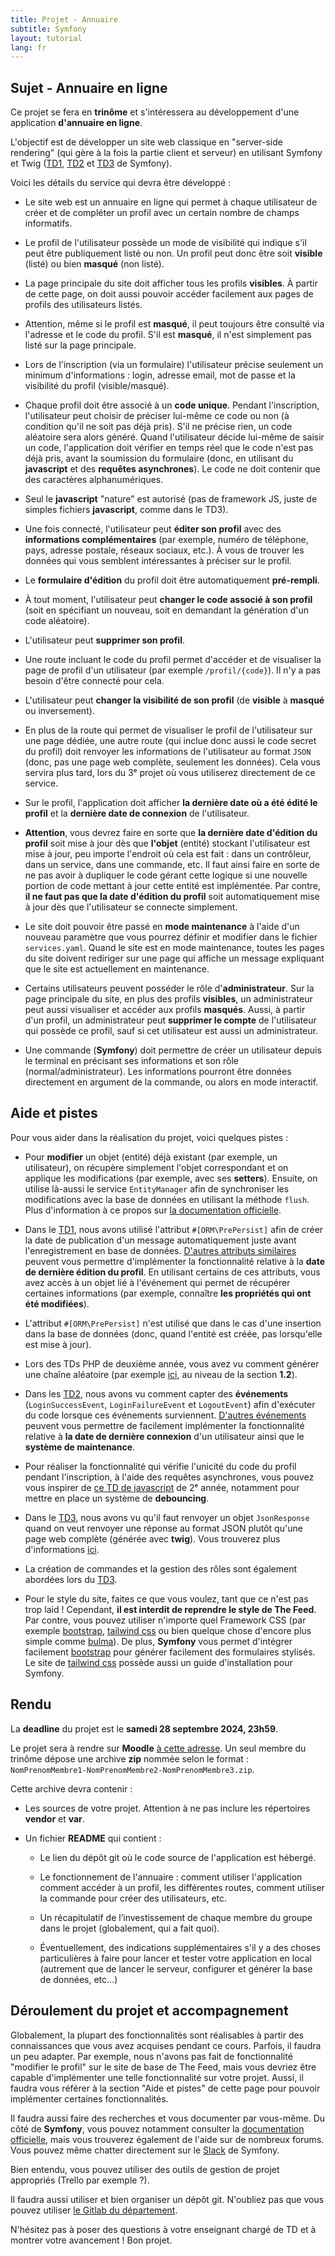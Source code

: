 ```yaml
---
title: Projet - Annuaire
subtitle: Symfony
layout: tutorial
lang: fr
---
```


## Sujet - Annuaire en ligne

Ce projet se fera en **trinôme** et s'intéressera au développement d'une application **d'annuaire en ligne**.

L'objectif est de développer un site web classique en "server-side rendering" (qui gère à la fois la partie client et serveur) en utilisant Symfony et Twig ([TD1]({{site.baseurl}}/tutorials/tutorial1), [TD2]({{site.baseurl}}/tutorials/tutorial2) et [TD3]({{site.baseurl}}/tutorials/tutorial3) de Symfony).

Voici les détails du service qui devra être développé :

* Le site web est un annuaire en ligne qui permet à chaque utilisateur de créer et de compléter un profil avec un certain nombre de champs informatifs.

* Le profil de l'utilisateur possède un mode de visibilité qui indique s'il peut être publiquement listé ou non. Un profil peut donc être soit **visible** (listé) ou bien **masqué** (non listé).

* La page principale du site doit afficher tous les profils **visibles**. À partir de cette page, on doit aussi pouvoir accéder facilement aux pages de profils des utilisateurs listés.

* Attention, même si le profil est **masqué**, il peut toujours être consulté via l'adresse et le code du profil. S'il est **masqué**, il n'est simplement pas listé sur la page principale.

* Lors de l'inscription (via un formulaire) l'utilisateur précise seulement un minimum d'informations : login, adresse email, mot de passe et la visibilité du profil (visible/masqué).

* Chaque profil doit être associé à un **code unique**. Pendant l'inscription, l'utilisateur peut choisir de préciser lui-même ce code ou non (à condition qu'il ne soit pas déjà pris). S'il ne précise rien, un code aléatoire sera alors généré. Quand l'utilisateur décide lui-même de saisir un code, l'application doit vérifier en temps réel que le code n'est pas déjà pris, avant la soumission du formulaire (donc, en utilisant du **javascript** et des **requêtes asynchrones**). Le code ne doit contenir que des caractères alphanumériques.

* Seul le **javascript** "nature" est autorisé (pas de framework JS, juste de simples fichiers **javascript**, comme dans le TD3).

* Une fois connecté, l'utilisateur peut **éditer son profil** avec des **informations complémentaires** (par exemple, numéro de téléphone, pays, adresse postale, réseaux sociaux, etc.). À vous de trouver les données qui vous semblent intéressantes à préciser sur le profil.

* Le **formulaire d'édition** du profil doit être automatiquement **pré-rempli**.

* À tout moment, l'utilisateur peut **changer le code associé à son profil** (soit en spécifiant un nouveau, soit en demandant la génération d'un code aléatoire).

* L'utilisateur peut **supprimer son profil**.

* Une route incluant le code du profil permet d'accéder et de visualiser la page de profil d'un utilisateur (par exemple `/profil/{code}`). Il n'y a pas besoin d'être connecté pour cela.

* L'utilisateur peut **changer la visibilité de son profil** (de **visible** à **masqué** ou inversement).

* En plus de la route qui permet de visualiser le profil de l'utilisateur sur une page dédiée, une autre route (qui inclue donc aussi le code secret du profil) doit renvoyer les informations de l'utilisateur au format `JSON` (donc, pas une page web complète, seulement les données). Cela vous servira plus tard, lors du 3ᵉ projet où vous utiliserez directement de ce service.

* Sur le profil, l'application doit afficher **la dernière date où a été édité le profil** et la **dernière date de connexion** de l'utilisateur. 

* **Attention**, vous devrez faire en sorte que **la dernière date d'édition du profil** soit mise à jour dès que **l'objet** (entité) stockant l'utilisateur est mise à jour, peu importe l'endroit où cela est fait : dans un contrôleur, dans un service, dans une commande, etc. Il faut ainsi faire en sorte de ne pas avoir à dupliquer le code gérant cette logique si une nouvelle portion de code mettant à jour cette entité est implémentée. Par contre, **il ne faut pas que la date d'édition du profil** soit automatiquement mise à jour dès que l'utilisateur se connecte simplement.

* Le site doit pouvoir être passé en **mode maintenance** à l'aide d'un nouveau paramètre que vous pourrez définir et modifier dans le fichier `services.yaml`. Quand le site est en mode maintenance, toutes les pages du site doivent rediriger sur une page qui affiche un message expliquant que le site est actuellement en maintenance.

* Certains utilisateurs peuvent posséder le rôle d'**administrateur**. Sur la page principale du site, en plus des profils **visibles**, un administrateur peut aussi visualiser et accéder aux profils **masqués**. Aussi, à partir d'un profil, un administrateur peut **supprimer le compte** de l'utilisateur qui possède ce profil, sauf si cet utilisateur est aussi un administrateur.

* Une commande (**Symfony**) doit permettre de créer un utilisateur depuis le terminal en précisant ses informations et son rôle (normal/administrateur). Les informations pourront être données directement en argument de la commande, ou alors en mode interactif.

## Aide et pistes

Pour vous aider dans la réalisation du projet, voici quelques pistes :

* Pour **modifier** un objet (entité) déjà existant (par exemple, un utilisateur), on récupère simplement l'objet correspondant et on applique les modifications (par exemple, avec ses **setters**). Ensuite, on utilise là-aussi le service `EntityManager` afin de synchroniser les modifications avec la base de données en utilisant la méthode `flush`. Plus d'information à ce propos sur [la documentation officielle](https://symfony.com/doc/current/doctrine.html#updating-an-object).

* Dans le [TD1]({{site.baseurl}}/tutorials/tutorial1), nous avons utilisé l'attribut `#[ORM\PrePersist]` afin de créer la date de publication d'un message automatiquement juste avant l'enregistrement en base de données. [D'autres attributs similaires](https://www.doctrine-project.org/projects/doctrine-orm/en/current/reference/events.html) peuvent vous permettre d'implémenter la fonctionnalité relative à la **date de dernière édition du profil**. En utilisant certains de ces attributs, vous avez accès à un objet lié à l'événement qui permet de récupérer certaines informations (par exemple, connaître **les propriétés qui ont été modifiées**).

* L'attribut `#[ORM\PrePersist]` n'est utilisé que dans le cas d'une insertion dans la base de données (donc, quand l'entité est créée, pas lorsqu'elle est mise à jour).

* Lors des TDs PHP de deuxième année, vous avez vu comment générer une chaîne aléatoire (par exemple [ici](https://romainlebreton.github.io/R3.01-DeveloppementWeb/tutorials/tutorial8.html), au niveau de la section **1.2**).

* Dans les [TD2]({{site.baseurl}}/tutorials/tutorial2), nous avons vu comment capter des **événements** (`LoginSuccessEvent`, `LoginFailureEvent` et `LogoutEvent`) afin d'exécuter du code lorsque ces événements surviennent. [D'autres événements](https://symfony.com/doc/current/event_dispatcher.html) peuvent vous permettre de facilement implémenter la fonctionnalité relative à **la date de dernière connexion** d'un utilisateur ainsi que le **système de maintenance**.

* Pour réaliser la fonctionnalité qui vérifie l'unicité du code du profil pendant l'inscription, à l'aide des requêtes asynchrones, vous pouvez vous inspirer de [ce TD de javascript](https://gitlabinfo.iutmontp.univ-montp2.fr/r4.01-developpementweb/TD5) de 2ᵉ année, notamment pour mettre en place un système de **debouncing**.

* Dans le [TD3]({{site.baseurl}}/tutorials/tutorial3), nous avons vu qu'il faut renvoyer un objet `JsonResponse` quand on veut renvoyer une réponse au format JSON plutôt qu'une page web complète (générée avec **twig**). Vous trouverez plus d'informations [ici](https://symfony.com/doc/current/components/http_foundation.html#creating-a-json-response).

* La création de commandes et la gestion des rôles sont également abordées lors du [TD3]({{site.baseurl}}/tutorials/tutorial3).

* Pour le style du site, faites ce que vous voulez, tant que ce n'est pas trop laid ! Cependant, **il est interdit de reprendre le style de The Feed**. Par contre, vous pouvez utiliser n'importe quel Framework CSS (par exemple [bootstrap](https://getbootstrap.com/docs/5.3/getting-started/download/), [tailwind css](https://tailwindcss.com/) ou bien quelque chose d'encore plus simple comme [bulma](https://bulma.io/)). De plus, **Symfony** vous permet d'intégrer facilement [bootstrap](https://symfony.com/doc/current/form/bootstrap5.html) pour générer facilement des formulaires stylisés. Le site de [tailwind css](https://tailwindcss.com/docs/guides/symfony) possède aussi un guide d'installation pour Symfony.

## Rendu

La **deadline** du projet est le **samedi 28 septembre 2024, 23h59**.

Le projet sera à rendre sur **Moodle** [à cette adresse](https://moodle.umontpellier.fr/course/view.php?id=31511#coursecontentcollapse2). Un seul membre du trinôme dépose une archive **zip** nommée selon le format : `NomPrenomMembre1-NomPrenomMembre2-NomPrenomMembre3.zip`.

Cette archive devra contenir :

* Les sources de votre projet. Attention à ne pas inclure les répertoires **vendor** et **var**.

* Un fichier **README** qui contient :

    * Le lien du dépôt git où le code source de l'application est hébergé.

    * Le fonctionnement de l'annuaire : comment utiliser l'application comment accéder à un profil, les différentes routes, comment utiliser la commande pour créer des utilisateurs, etc.

    * Un récapitulatif de l’investissement de chaque membre du groupe dans le projet (globalement, qui a fait quoi).

    * Éventuellement, des indications supplémentaires s'il y a des choses particulières à faire pour lancer et tester votre application en local (autrement que de lancer le serveur, configurer et générer la base de données, etc...)

## Déroulement du projet et accompagnement

Globalement, la plupart des fonctionnalités sont réalisables à partir des connaissances que vous avez acquises pendant ce cours. Parfois, il faudra un peu adapter. Par exemple, nous n'avons pas fait de fonctionnalité "modifier le profil" sur le site de base de The Feed, mais vous devriez être capable d'implémenter une telle fonctionnalité sur votre projet. Aussi, il faudra vous référer à la section "Aide et pistes" de cette page pour pouvoir implémenter certaines fonctionnalités.

Il faudra aussi faire des recherches et vous documenter par vous-même. Du côté de **Symfony**, vous pouvez notamment consulter la [documentation officielle](https://symfony.com/doc/current/index.html), mais vous trouverez également de l'aide sur de nombreux forums. Vous pouvez même chatter directement sur le [Slack](https://symfony-devs.slack.com/ssb/redirect) de Symfony.

Bien entendu, vous pouvez utiliser des outils de gestion de projet appropriés (Trello par exemple ?). 

Il faudra aussi utiliser et bien organiser un dépôt git. N'oubliez pas que vous pouvez utiliser [le Gitlab du département](https://gitlabinfo.iutmontp.univ-montp2.fr).

N'hésitez pas à poser des questions à votre enseignant chargé de TD et à montrer votre avancement ! Bon projet.
